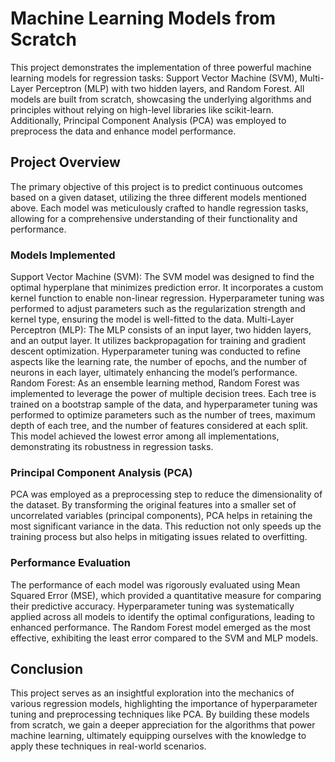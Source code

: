 # Machine Learning Models from Scratch

This project demonstrates the implementation of three powerful machine learning models for regression tasks: Support Vector Machine (SVM), Multi-Layer Perceptron (MLP) with two hidden layers, and Random Forest. All models are built from scratch, showcasing the underlying algorithms and principles without relying on high-level libraries like scikit-learn. Additionally, Principal Component Analysis (PCA) was employed to preprocess the data and enhance model performance.

## Project Overview

The primary objective of this project is to predict continuous outcomes based on a given dataset, utilizing the three different models mentioned above. Each model was meticulously crafted to handle regression tasks, allowing for a comprehensive understanding of their functionality and performance.

### Models Implemented
Support Vector Machine (SVM):
The SVM model was designed to find the optimal hyperplane that minimizes prediction error. It incorporates a custom kernel function to enable non-linear regression. Hyperparameter tuning was performed to adjust parameters such as the regularization strength and kernel type, ensuring the model is well-fitted to the data.
Multi-Layer Perceptron (MLP):
The MLP consists of an input layer, two hidden layers, and an output layer. It utilizes backpropagation for training and gradient descent optimization. Hyperparameter tuning was conducted to refine aspects like the learning rate, the number of epochs, and the number of neurons in each layer, ultimately enhancing the model’s performance.
Random Forest:
As an ensemble learning method, Random Forest was implemented to leverage the power of multiple decision trees. Each tree is trained on a bootstrap sample of the data, and hyperparameter tuning was performed to optimize parameters such as the number of trees, maximum depth of each tree, and the number of features considered at each split. This model achieved the lowest error among all implementations, demonstrating its robustness in regression tasks.
### Principal Component Analysis (PCA)
PCA was employed as a preprocessing step to reduce the dimensionality of the dataset. By transforming the original features into a smaller set of uncorrelated variables (principal components), PCA helps in retaining the most significant variance in the data. This reduction not only speeds up the training process but also helps in mitigating issues related to overfitting.

### Performance Evaluation
The performance of each model was rigorously evaluated using Mean Squared Error (MSE), which provided a quantitative measure for comparing their predictive accuracy. Hyperparameter tuning was systematically applied across all models to identify the optimal configurations, leading to enhanced performance. The Random Forest model emerged as the most effective, exhibiting the least error compared to the SVM and MLP models.

## Conclusion
This project serves as an insightful exploration into the mechanics of various regression models, highlighting the importance of hyperparameter tuning and preprocessing techniques like PCA. By building these models from scratch, we gain a deeper appreciation for the algorithms that power machine learning, ultimately equipping ourselves with the knowledge to apply these techniques in real-world scenarios.

